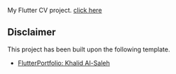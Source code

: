 My Flutter CV project.
[click here](https://github.com/clevy-af/clevy-af.github.io/build/web)

## Disclaimer

This project has been built upon the following template.
- [FlutterPortfolio: Khalid Al-Saleh](https://github.com/khalid-alsaleh-dev/FlutterPortfolio)
